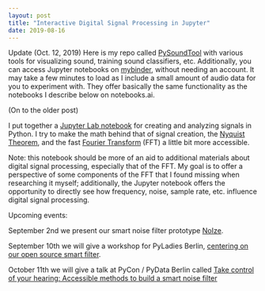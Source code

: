 ```yaml
---
layout: post
title: "Interactive Digital Signal Processing in Jupyter"
date: 2019-08-16
---
```


Update (Oct. 12, 2019) Here is my repo called <a href="https://github.com/a-n-rose/Python-Sound-Tool">PySoundTool</a> with various tools for visualizing sound, training sound classifiers, etc. Additionally, you can access Jupyter notebooks on <a href="https://mybinder.org/v2/gh/a-n-rose/Python-Sound-Tool/master">mybinder</a>, without needing an account. It may take a few minutes to load as I include a small amount of audio data for you to experiment with. They offer basically the same functionality as the notebooks I describe below on notebooks.ai. 

(On to the older post)

I put together a <a href='https://notebooks.ai/a-n-rose/working-with-signals-c2032035'>Jupyter Lab notebook</a> for creating and analyzing signals in Python. I try to make the math behind that of signal creation, the <a href='https://whatis.techtarget.com/definition/Nyquist-Theorem'>Nyquist Theorem</a>, and the fast <a href='https://en.wikipedia.org/wiki/Fourier_transform'>Fourier Transform</a> (FFT) a little bit more accessible. 

Note: this notebook should be more of an aid to additional materials about digital signal processing, especially that of the FFT. My goal is to offer a perspective of some components of the FFT that I found missing when researching it myself; additionally, the Jupyter notebook offers the opportunity to directly see how frequency, noise, sample rate, etc. influence digital signal processing.

Upcoming events: 

September 2nd we present our smart noise filter prototype <a href='https://prototypefund.de/en/projects/round5/'>NoIze</a>. 

September 10th we will give a workshop for PyLadies Berlin, <a href='https://www.meetup.com/PyLadies-Berlin/events/263676106/'>centering on our open source smart filter</a>.

October 11th we will give a talk at PyCon / PyData Berlin called <a href='https://de.pycon.org/program/pydata-jzw9he-take-control-of-your-hearing-accessible-methods-to-build-a-smart-noise-filter-peggy-sylopp-aislyn-rose/'>Take control of your hearing: Accessible methods to build a smart noise filter</a>
